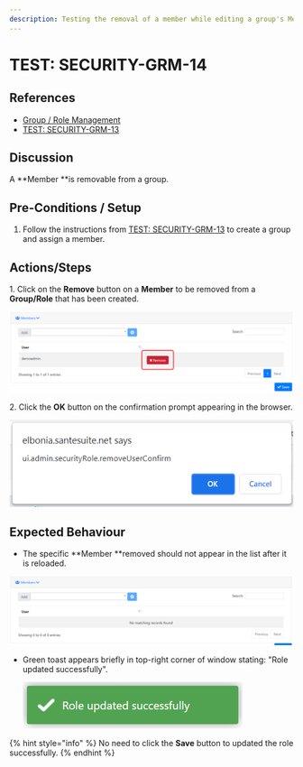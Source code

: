 ```yaml
---
description: Testing the removal of a member while editing a group's Members.
---
```


# TEST: SECURITY-GRM-14

## References

* [Group / Role Management](../../../../../operations/security-administration/group-role-management.md)
* [TEST: SECURITY-GRM-13](test-security-grm-11.md)

## Discussion

A **Member **is removable from a group.

## Pre-Conditions / Setup

1. Follow the instructions from [TEST: SECURITY-GRM-13](test-security-grm-11.md) to create a group and assign a member.

## Actions/Steps

 1\. Click on the **Remove** button on a **Member** to be removed from a **Group/Role** that has been created.

![](<../../../../../../.gitbook/assets/image (361).png>)

2\. Click the **OK** button on the confirmation prompt appearing in the browser.

![](<../../../../../../.gitbook/assets/image (339).png>)

## Expected Behaviour

* The specific **Member **removed should not appear in the list after it is reloaded.

![](<../../../../../../.gitbook/assets/image (359).png>)

*   Green toast appears briefly in top-right corner of window stating: "Role updated successfully".

    ![](<../../../../../../.gitbook/assets/image (378).png>)

{% hint style="info" %}
No need to click the **Save** button to updated the role successfully.
{% endhint %}
